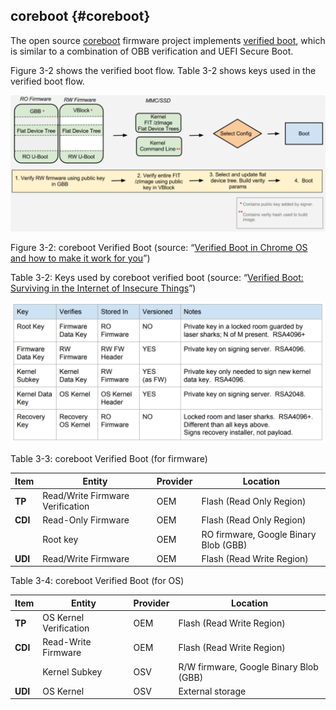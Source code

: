 <!--- @file
  coreboot.md for Understanding the UEFI Secure Boot Chain

  Copyright (c) 2019, Intel Corporation. All rights reserved.<BR>

  Redistribution and use in source (original document form) and 'compiled'
  forms (converted to PDF, epub, HTML and other formats) with or without
  modification, are permitted provided that the following conditions are met:

  1) Redistributions of source code (original document form) must retain the
     above copyright notice, this list of conditions and the following
     disclaimer as the first lines of this file unmodified.

  2) Redistributions in compiled form (transformed to other DTDs, converted to
     PDF, epub, HTML and other formats) must reproduce the above copyright
     notice, this list of conditions and the following disclaimer in the
     documentation and/or other materials provided with the distribution.

  THIS DOCUMENTATION IS PROVIDED BY TIANOCORE PROJECT "AS IS" AND ANY EXPRESS OR
  IMPLIED WARRANTIES, INCLUDING, BUT NOT LIMITED TO, THE IMPLIED WARRANTIES OF
  MERCHANTABILITY AND FITNESS FOR A PARTICULAR PURPOSE ARE DISCLAIMED. IN NO
  EVENT SHALL TIANOCORE PROJECT  BE LIABLE FOR ANY DIRECT, INDIRECT, INCIDENTAL,
  SPECIAL, EXEMPLARY, OR CONSEQUENTIAL DAMAGES (INCLUDING, BUT NOT LIMITED TO,
  PROCUREMENT OF SUBSTITUTE GOODS OR SERVICES; LOSS OF USE, DATA, OR PROFITS;
  OR BUSINESS INTERRUPTION) HOWEVER CAUSED AND ON ANY THEORY OF LIABILITY,
  WHETHER IN CONTRACT, STRICT LIABILITY, OR TORT (INCLUDING NEGLIGENCE OR
  OTHERWISE) ARISING IN ANY WAY OUT OF THE USE OF THIS DOCUMENTATION, EVEN IF
  ADVISED OF THE POSSIBILITY OF SUCH DAMAGE.

-->

## coreboot {#coreboot}

The open source [coreboot](https://coreboot.org) firmware project implements [verified boot](https://doc.coreboot.org/security/vboot/index.html?highlight=verified%20boot), which is similar to a combination of OBB verification and UEFI Secure Boot.

Figure 3-2 shows the verified boot flow. Table 3-2 shows keys used in the verified boot flow.

![](media/image9.png)

Figure 3-2: coreboot Verified Boot (source: “[Verified Boot in Chrome OS and how to make it work for you](https://static.googleusercontent.com/media/research.google.com/en/pubs/archive/42038.pdf)”)

Table 3-2: Keys used by coreboot verified boot (source: “[Verified Boot: Surviving in the Internet of Insecure Things](https://www.coreboot.org/images/c/ce/Verified_Boot_-_Surviving_in_the_Internet_of_Insecure_Things.pdf)”)

![](media/image10.png)

Table 3-3: coreboot Verified Boot (for firmware)

| **Item** | **Entity** | **Provider** | **Location** |
| --- | --- | --- | --- |
| **TP** | Read/Write Firmware Verification | OEM | Flash (Read Only Region) |
| **CDI** | Read-Only Firmware | OEM | Flash (Read Only Region) |
|  | Root key | OEM | RO firmware, Google Binary Blob (GBB) |
| **UDI** | Read/Write Firmware | OEM | Flash (Read Write Region) |

Table 3-4: coreboot Verified Boot (for OS)

| **Item** | **Entity** | **Provider** | **Location** |
| --- | --- | --- | --- |
| **TP** | OS Kernel Verification | OEM | Flash (Read Write Region) |
| **CDI** | Read-Write Firmware | OEM | Flash (Read Write Region) |
|  | Kernel Subkey | OSV | R/W firmware, Google Binary Blob (GBB) |
| **UDI** | OS Kernel | OSV | External storage |